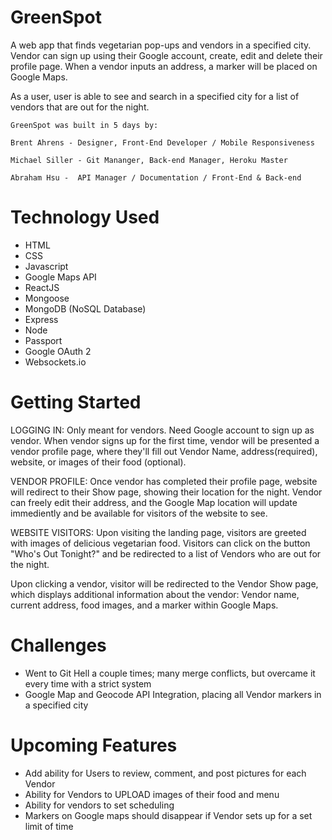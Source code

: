 # GreenSpot

A web app that finds vegetarian pop-ups and vendors in a specified city. Vendor can sign up using their Google account, create, edit and delete their profile page. When a vendor inputs an address, a marker will be placed on Google Maps.

As a user, user is able to see and search in a specified city for a list of vendors that are out for the night.
```
GreenSpot was built in 5 days by:

Brent Ahrens - Designer, Front-End Developer / Mobile Responsiveness

Michael Siller - Git Mananger, Back-end Manager, Heroku Master

Abraham Hsu -  API Manager / Documentation / Front-End & Back-end
```



# Technology Used


* HTML
* CSS
* Javascript
* Google Maps API
* ReactJS
* Mongoose
* MongoDB (NoSQL Database)
* Express
* Node
* Passport
* Google OAuth 2
* Websockets.io


#  Getting Started
LOGGING IN: Only meant for vendors. Need  Google account to sign up as vendor.
When vendor signs up for the first time, vendor will be presented a vendor profile page, where they'll fill out Vendor Name, address(required), website, or images of their food (optional). 

VENDOR PROFILE:
Once vendor has completed their profile page, website will redirect to their Show page, showing their location for the night. Vendor can freely edit their address, and the Google Map location will update immediently and be available for visitors of the website to see.

WEBSITE VISITORS:
Upon visiting the landing page, visitors are greeted with images of delicious vegetarian food. Visitors can click on the button "Who's Out Tonight?" and be redirected to a list of Vendors who are out for the night. 

Upon clicking a vendor, visitor will be redirected to the Vendor Show page, which displays additional information about the vendor: Vendor name, current address, food images, and a marker within Google Maps. 

# Challenges
* Went to Git Hell a couple times; many merge conflicts, but overcame it every time with a strict system 
* Google Map and Geocode API Integration, placing all Vendor markers in a specified city
# Upcoming Features
* Add ability for Users to review, comment, and post pictures for each Vendor
* Ability for Vendors to UPLOAD images of their food and menu
* Ability for vendors to set scheduling
* Markers on Google maps should disappear if Vendor sets up for a set limit of time





